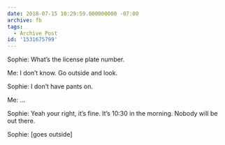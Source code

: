 ```yaml
---
date: 2018-07-15 10:29:59.000000000 -07:00
archive: fb
tags: 
  - Archive Post
id: '1531675799'
---
```


Sophie: What’s the license plate number. 

Me: I don’t know. Go outside and look. 

Sophie: I don’t have pants on.

Me: ...

Sophie: Yeah your right, it’s fine. It’s 10:30 in the morning. Nobody will be out there. 

Sophie: [goes outside]
